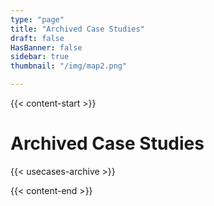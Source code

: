 ```yaml
---
type: "page"
title: "Archived Case Studies"
draft: false
HasBanner: false
sidebar: true
thumbnail: "/img/map2.png"

---
```


{{< content-start >}}

# Archived Case Studies

{{< usecases-archive >}}

{{< content-end >}}
